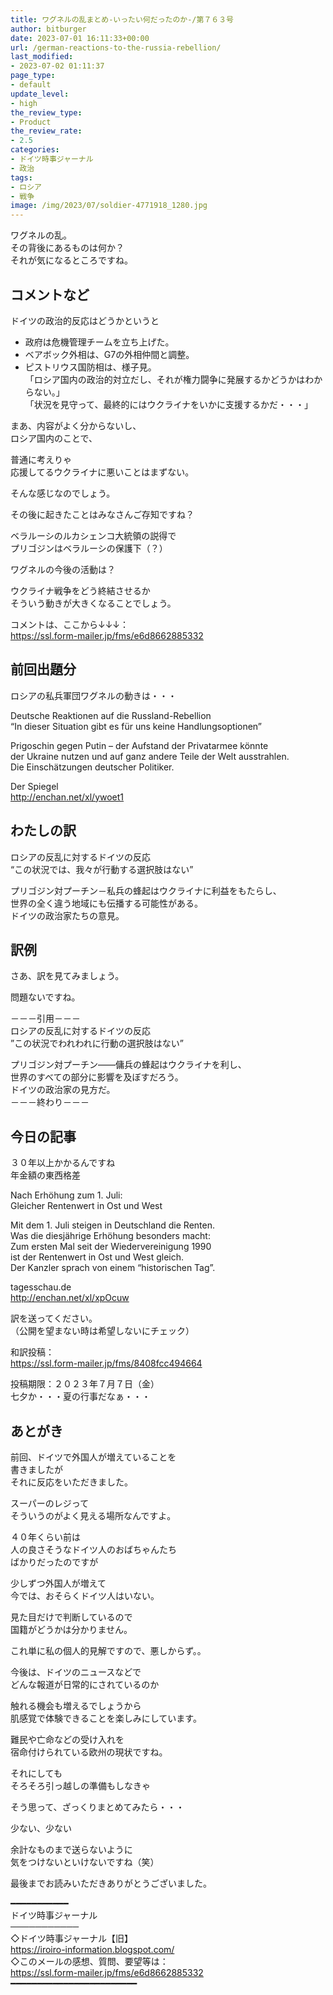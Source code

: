 ```yaml
---
title: ワグネルの乱まとめ-いったい何だったのか-/第７６３号
author: bitburger
date: 2023-07-01 16:11:33+00:00
url: /german-reactions-to-the-russia-rebellion/
last_modified:
- 2023-07-02 01:11:37
page_type:
- default
update_level:
- high
the_review_type:
- Product
the_review_rate:
- 2.5
categories:
- ドイツ時事ジャーナル
- 政治
tags:
- ロシア
- 戦争
image: /img/2023/07/soldier-4771918_1280.jpg
---
```

ワグネルの乱。  
その背後にあるものは何か？  
それが気になるところですね。

## コメントなど
ドイツの政治的反応はどうかというと

<ul class="wp-block-list">
  <li>
    政府は危機管理チームを立ち上げた。
  </li>
  <li>
    ベアボック外相は、G7の外相仲間と調整。
  </li>
  <li>
    ピストリウス国防相は、様子見。<br />「ロシア国内の政治的対立だし、それが権力闘争に発展するかどうかはわからない。」<br />「状況を見守って、最終的にはウクライナをいかに支援するかだ・・・」
  </li>
</ul>

<span class="fz-22px"><span class="bold-red"><span class="marker-under">まあ、内容がよく分からないし、<br />ロシア国内のことで、</span></span></span>

<span class="fz-22px"><span class="bold-red"><span class="marker-under">普通に考えりゃ<br />応援してるウクライナに悪いことはまずない。</span></span></span>

そんな感じなのでしょう。

その後に起きたことはみなさんご存知ですね？

ベラルーシのルカシェンコ大統領の説得で  
プリゴジンはベラルーシの保護下（？）

ワグネルの今後の活動は？

ウクライナ戦争をどう終結させるか  
そういう動きが大きくなることでしょう。

コメントは、ここから↓↓↓：  
<https://ssl.form-mailer.jp/fms/e6d8662885332>

## 前回出題分
ロシアの私兵軍団ワグネルの動きは・・・

Deutsche Reaktionen auf die Russland-Rebellion  
&#8220;In dieser Situation gibt es für uns keine Handlungsoptionen&#8221;

Prigoschin gegen Putin &#8211; der Aufstand der Privatarmee könnte  
der Ukraine nutzen und auf ganz andere Teile der Welt ausstrahlen.  
Die Einschätzungen deutscher Politiker.

Der Spiegel  
<http://enchan.net/xl/ywoet1>

## わたしの訳
ロシアの反乱に対するドイツの反応  
&#8220;この状況では、我々が行動する選択肢はない&#8221;

プリゴジン対プーチン－私兵の蜂起はウクライナに利益をもたらし、  
世界の全く違う地域にも伝播する可能性がある。  
ドイツの政治家たちの意見。

## 訳例
さあ、訳を見てみましょう。

問題ないですね。

－－－引用－－－  
ロシアの反乱に対するドイツの反応  
”この状況でわれわれに行動の選択肢はない”

プリゴジン対プーチン――傭兵の蜂起はウクライナを利し、  
世界のすべての部分に影響を及ぼすだろう。  
ドイツの政治家の見方だ。  
－－－終わり－－－

## 今日の記事
３０年以上かかるんですね  
年金額の東西格差

Nach Erhöhung zum 1. Juli:  
Gleicher Rentenwert in Ost und West

Mit dem 1. Juli steigen in Deutschland die Renten.  
Was die diesjährige Erhöhung besonders macht:  
Zum ersten Mal seit der Wiedervereinigung 1990  
ist der Rentenwert in Ost und West gleich.  
Der Kanzler sprach von einem &#8220;historischen Tag&#8221;.

tagesschau.de  
<http://enchan.net/xl/xpOcuw>

訳を送ってください。  
（公開を望まない時は希望しないにチェック）

和訳投稿：  
<https://ssl.form-mailer.jp/fms/8408fcc494664>

投稿期限：２０２３年７月７日（金）  
七夕か・・・夏の行事だなぁ・・・

## あとがき
前回、ドイツで外国人が増えていることを  
書きましたが  
それに反応をいただきました。

スーパーのレジって  
そういうのがよく見える場所なんですよ。

４０年くらい前は  
人の良さそうなドイツ人のおばちゃんたち  
ばかりだったのですが

少しずつ外国人が増えて  
今では、おそらくドイツ人はいない。

見た目だけで判断しているので  
国籍がどうかは分かりません。

これ単に私の個人的見解ですので、悪しからず。。

今後は、ドイツのニュースなどで  
どんな報道が日常的にされているのか

触れる機会も増えるでしょうから  
肌感覚で体験できることを楽しみにしています。

難民や亡命などの受け入れを  
宿命付けられている欧州の現状ですね。

それにしても  
そろそろ引っ越しの準備もしなきゃ

そう思って、ざっくりまとめてみたら・・・

少ない、少ない

余計なものまで送らないように  
気をつけないといけないですね（笑）

最後までお読みいただきありがとうございました。

━━━━━━━━━━━  
ドイツ時事ジャーナル  
───────────  
◇ドイツ時事ジャーナル【旧】  
<https://iroiro-information.blogspot.com/>  
◇このメールの感想、質問、要望等は：  
<https://ssl.form-mailer.jp/fms/e6d8662885332>  
━━━━━━━━━━━━━━━━━━━━━━━━